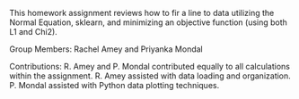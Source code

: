 This homework assignment reviews how to fir a line to data utilizing the Normal Equation, 
sklearn, and minimizing an objective function (using both L1 and Chi2). 

Group Members: Rachel Amey and Priyanka Mondal

Contributions: R. Amey and P. Mondal contributed equally to all calculations within the assignment.
R. Amey assisted with data loading and organization. P. Mondal assisted with Python data plotting
techniques. 
